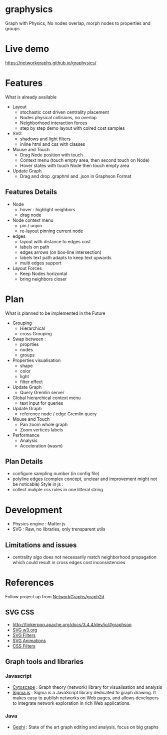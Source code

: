 # graphysics
Graph with Physics, No nodes overlap, morph nodes to properties and groups

# Live demo
https://networkgraphs.github.io/graphysics/

# Features
What is already available
* Layout
  * stochastic cost driven centrality placement
  * Nodes physical collisions, no overlap
  * Neighborhood interaction forces
  * step by step demo layout with colred cost samples
* SVG
  * shadows and light filters
  * inline html and css with classes
* Mouse and Touch
  * Drag Node position with touch
  * Context menu (touch empty area, then second touch on Node)
  * Hover states with touch Node then touch empty area
* Update Graph
  * Drag and drop .graphml and .json in Graphson Format

## Features Details
* Node
  * hover : highlight neighbors
  * drag node
* Node context menu
  * pin / unpin
  * re-layout pinning current node
* edges
  * layout with distance to edges cost
  * labels on path
  * edges arrows (on box-line intersection)
  * labels text path adapts to keep text upwards
  * multi edges support
* Layout Forces
  * Keep Nodes horizontal
  * bring neighbors closer

# Plan
What is planned to be implemented in the Future
* Grouping
  * Hierarchical
  * cross Grouping
* Swap between :
  * proprties
  * nodes
  * groups
* Properties visualisation
  * shape
  * color
  * light
  * filter effect
* Update Graph
  * Query Gremlin server
* Global hierarchical context menu
  * text input for queries
* Update Graph
  * reference node / edge Gremlin query
* Mouse and Touch
  * Pan zoom whole graph
  * Zoom vertices labels
* Performance
  * Analysis
  * Acceleration (wasm)

## Plan Details
* configure sampling number (in config file)
* polyline edges (complex concept, unclear and improvement might not be noticable)
Style in js :
* collect muliple css rules in one litteral string


# Development
* Physics engine : Matter.js
* SVG : Raw, no libraries, only trensparent utils

## Limitations and issues
* centrality algo does not necessarily match neighborhood propagation which could result in cross edges cost inconsistencies

# References
Follow project up from [NetworkGraphs/graph2d](https://github.com/NetworkGraphs/graph2d)
## SVG CSS
* http://tinkerpop.apache.org/docs/3.4.4/dev/io/#graphson
* [SVG w3.org](https://www.w3.org/TR/SVG/Overview.html)
* [SVG Filters](https://developer.mozilla.org/en-US/docs/Web/SVG/Element/filter)
* [SVG Animations](https://svgwg.org/specs/animations/)
* [CSS Filters](https://developer.mozilla.org/en-US/docs/Web/CSS/filter)

## Graph tools and libraries
### Javascript
* [Cytoscape](https://js.cytoscape.org/) : Graph theory (network) library for visualisation and analysis
* [Sigma.js](http://sigmajs.org/) : Sigma is a JavaScript library dedicated to graph drawing. It makes easy to publish networks on Web pages, and allows developers to integrate network exploration in rich Web applications.
### Java
* [Gephi](https://gephi.org/) : State of the art graph editing and analysis, focus on big graphs

